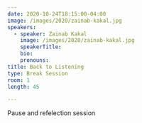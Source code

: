 ```yaml
---
date: 2020-10-24T18:15:00-04:00
image: /images/2020/zainab-kakal.jpg
speakers: 
  - speaker: Zainab Kakal
    image: /images/2020/zainab-kakal.jpg
    speakerTitle: 
    bio:
    pronouns: 
title: Back to Listening
type: Break Session
room: 1
length: 45

---
```


Pause and refelection session